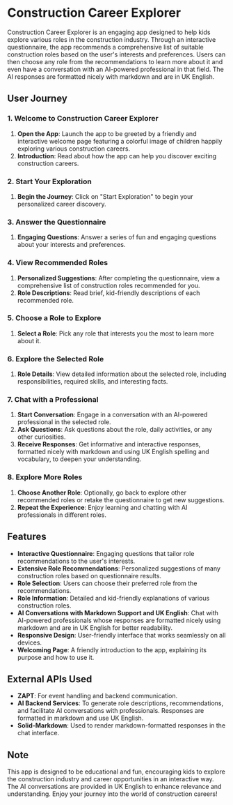 # Construction Career Explorer

Construction Career Explorer is an engaging app designed to help kids explore various roles in the construction industry. Through an interactive questionnaire, the app recommends a comprehensive list of suitable construction roles based on the user's interests and preferences. Users can then choose any role from the recommendations to learn more about it and even have a conversation with an AI-powered professional in that field. The AI responses are formatted nicely with markdown and are in UK English.

## User Journey

### 1. Welcome to Construction Career Explorer
1. **Open the App**: Launch the app to be greeted by a friendly and interactive welcome page featuring a colorful image of children happily exploring various construction careers.
2. **Introduction**: Read about how the app can help you discover exciting construction careers.

### 2. Start Your Exploration
1. **Begin the Journey**: Click on "Start Exploration" to begin your personalized career discovery.

### 3. Answer the Questionnaire
1. **Engaging Questions**: Answer a series of fun and engaging questions about your interests and preferences.

### 4. View Recommended Roles
1. **Personalized Suggestions**: After completing the questionnaire, view a comprehensive list of construction roles recommended for you.
2. **Role Descriptions**: Read brief, kid-friendly descriptions of each recommended role.

### 5. Choose a Role to Explore
1. **Select a Role**: Pick any role that interests you the most to learn more about it.

### 6. Explore the Selected Role
1. **Role Details**: View detailed information about the selected role, including responsibilities, required skills, and interesting facts.

### 7. Chat with a Professional
1. **Start Conversation**: Engage in a conversation with an AI-powered professional in the selected role.
2. **Ask Questions**: Ask questions about the role, daily activities, or any other curiosities.
3. **Receive Responses**: Get informative and interactive responses, formatted nicely with markdown and using UK English spelling and vocabulary, to deepen your understanding.

### 8. Explore More Roles
1. **Choose Another Role**: Optionally, go back to explore other recommended roles or retake the questionnaire to get new suggestions.
2. **Repeat the Experience**: Enjoy learning and chatting with AI professionals in different roles.

## Features

- **Interactive Questionnaire**: Engaging questions that tailor role recommendations to the user's interests.
- **Extensive Role Recommendations**: Personalized suggestions of many construction roles based on questionnaire results.
- **Role Selection**: Users can choose their preferred role from the recommendations.
- **Role Information**: Detailed and kid-friendly explanations of various construction roles.
- **AI Conversations with Markdown Support and UK English**: Chat with AI-powered professionals whose responses are formatted nicely using markdown and are in UK English for better readability.
- **Responsive Design**: User-friendly interface that works seamlessly on all devices.
- **Welcoming Page**: A friendly introduction to the app, explaining its purpose and how to use it.

## External APIs Used

- **ZAPT**: For event handling and backend communication.
- **AI Backend Services**: To generate role descriptions, recommendations, and facilitate AI conversations with professionals. Responses are formatted in markdown and use UK English.
- **Solid-Markdown**: Used to render markdown-formatted responses in the chat interface.

## Note

This app is designed to be educational and fun, encouraging kids to explore the construction industry and career opportunities in an interactive way. The AI conversations are provided in UK English to enhance relevance and understanding. Enjoy your journey into the world of construction careers!